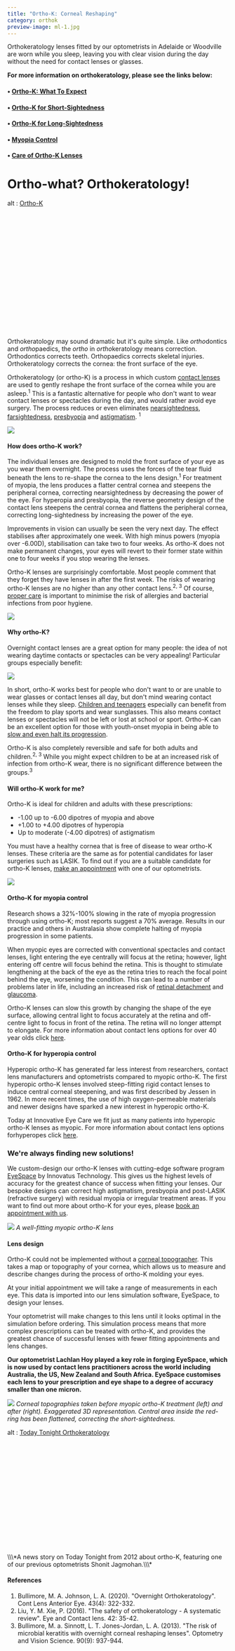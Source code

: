 ```yaml
---
title: "Ortho-K: Corneal Reshaping"
category: orthok
preview-image: ml-1.jpg
---
```

<div class="employee-heading">
<p><p>Orthokeratology lenses fitted by our optometrists in Adelaide or Woodville are worn while you sleep, leaving you with clear vision during the day without the need for contact lenses or glasses.</p>
<p><b>For more information on orthokeratology, please see the links below:</b></p>
<h4>• <a href="/what-we-do/ortho-k-what-to-expect">Ortho-K: What To Expect</a></h4>
<h4>• <a href="/what-we-do/orthokeratology-for-myopia">Ortho-K for Short-Sightedness</a></h4>
<h4>• <a href="/what-we-do/orthokeratology-for-hyperopia">Ortho-K for Long-Sightedness</a></h4>
<h4>• <a href="/what-we-do/myopia-control">Myopia Control</a></h4>
<h4>• <a href="/patient-resources/care-of-orthokeratology-lenses">Care of Ortho-K Lenses</a></h4></p>
</div>

# Ortho-what? Orthokeratology!

<div class="myWrapper" style="position: relative; padding-bottom: 56.25%; height: 0;"><!--\\\\[if IE]><iframe frameborder="0" type="text/html" src="https://2689-2347.captiv8online.com/animations/embed/one/o-t-o-o-t-o?player_width=100%&player_height=100%&site_company_language=34&autostart=false" width="100%" height="100%" style="position:absolute;top:0;left:0;width:100%;height:100%;"></iframe><!\\\\[endif]--><!--\\\\[if !IE]> <--><object data="https://2689-2347.captiv8online.com/animations/embed/one/o-t-o-o-t-o?player_width=100%&player_height=100%&site_company_language=34&autostart=false" type="text/html" width="100%" height="100%" style="position:absolute;top:0;left:0;width:100%;height:100%;">  alt : <a href="https://2689-2347.captiv8online.com/animations/embed/one/o-t-o-o-t-o?player_width=100%&player_height=100%&site_company_language=34&autostart=false">Ortho-K</a></object><!--> <!\\\\[endif]--></div>

<br>

Orthokeratology may sound dramatic but it's quite simple. Like <i>ortho</i>dontics and <i>ortho</i>paedics, the <i>ortho</i> in <i>ortho</i>keratology means correction. Orthodontics corrects teeth. Orthopaedics corrects skeletal injuries. Orthokeratology corrects the cornea: the front surface of the eye. 

Orthokeratology (or ortho-K) is a process in which custom [contact lenses](/what-we-do/contact-lenses) are used to gently reshape the front surface of the cornea while you are asleep.<sup>1</sup> This is a fantastic alternative for people who don't want to wear contact lenses or spectacles during the day, and would rather avoid eye surgery. The process reduces or even eliminates [nearsightedness](/what-we-do/myopia), [farsightedness](/what-we-do/hyperopia), [presbyopia](/what-we-do/presbyopia) and [astigmatism](/what-we-do/astigmatism). <sup>1</sup>

![](/uploads/effortless-lenses-work-while-you-sleep.jpg)

#### How does ortho-K work?

The individual lenses are designed to mold the front surface of your eye as you wear them overnight. The process uses the forces of the tear fluid beneath the lens to re-shape the cornea to the lens design.<sup>1</sup> For treatment of myopia, the lens produces a flatter central cornea and steepens the peripheral cornea, correcting nearsightedness by decreasing the power of the eye. For hyperopia and presbyopia, the reverse geometry design of the contact lens steepens the central cornea and flattens the peripheral cornea, correcting long-sightedness by increasing the power of the eye.

Improvements in vision can usually be seen the very next day. The effect stabilises after approximately one week. With high minus powers (myopia over -6.00D), stabilisation can take two to four weeks. As ortho-K does not make permanent changes, your eyes will revert to their former state within one to four weeks if you stop wearing the lenses. 

Ortho-K lenses are surprisingly comfortable. Most people comment that they forget they have lenses in after the first week. The risks of wearing ortho-K lenses are no higher than any other contact lens.<sup>2, 3</sup> Of course, [proper care](/patient-resources/care-of-gas-permeable-lenses) is important to minimise the risk of allergies and bacterial infections from poor hygiene. 

![](/uploads/ortho-k-1.jpeg)

#### Why ortho-K?

Overnight contact lenses are a great option for many people: the idea of not wearing daytime contacts or spectacles can be very appealing! Particular groups especially benefit:

![](/uploads/people-who-play-sports-icons.png)

In short, ortho-K works best for people who don't want to or are unable to wear glasses or contact lenses all day, but don't mind wearing contact lenses while they sleep. [Children and teenagers](/what-we-do/childrens-vision) especially can benefit from the freedom to play sports and wear sunglasses. This also means contact lenses or spectacles will not be left or lost at school or sport. Ortho-K can be an excellent option for those with youth-onset myopia in being able to [slow and even halt its progression](/what-we-do/myopia-control).

Ortho-K is also completely reversible and safe for both adults and children.<sup>2, 3</sup> While you might expect children to be at an increased risk of infection from ortho-K wear, there is no significant difference between the groups.<sup>3</sup> 

#### Will ortho-K work for me?

Ortho-K is ideal for children and adults with these prescriptions:

* \-1.00 up to -6.00 dipotres of myopia and above
* +1.00 to +4.00 dipotres of hyperopia
* Up to moderate (-4.00 dipotres) of astigmatism

You must have a healthy cornea that is free of disease to wear ortho-K lenses. These criteria are the same as for potential candidates for laser surgeries such as LASIK. To find out if you are a suitable candidate for ortho-K lenses, [make an appointment](/contact/) with one of our optometrists. 

![](/uploads/children-myopia-control.jpg)

#### Ortho-K for myopia control

Research shows a 32%-100% slowing in the rate of myopia progression through using ortho-K; most reports suggest a 70% average. Results in our practice and others in Australasia show complete halting of myopia progression in some patients.

When myopic eyes are corrected with conventional spectacles and contact lenses, light entering the eye centrally will focus at the retina; however, light entering off centre will focus behind the retina. This is thought to stimulate lengthening at the back of the eye as the retina tries to reach the focal point behind the eye, worsening the condition. This can lead to a number of problems later in life, including an increased risk of [retinal detachment](/what-we-do/flashes-floaters-retinal-tear-detachment) and [glaucoma](/what-we-do/glaucoma).

Ortho-K lenses can slow this growth by changing the shape of the eye surface, allowing central light to focus accurately at the retina and off-centre light to focus in front of the retina. The retina will no longer attempt to elongate. For more information about contact lens options for over 40 year olds click [here](/what-we-do/myopia).

#### Ortho-K for hyperopia control

Hyperopic ortho-K has generated far less interest from researchers, contact lens manufacturers and optometrists compared to myopic ortho-K. The first hyperopic ortho-K lenses involved steep-fitting rigid contact lenses to induce central corneal steepening, and was first described by Jessen in 1962. In more recent times, the use of high oxygen-permeable materials and newer designs have sparked a new interest in hyperopic ortho-K.

Today at Innovative Eye Care we fit just as many patients into hyperopic ortho-K lenses as myopic. For more information about contact lens options forhyperopes click [here](/what-we-do/hyperopia).

### We're always finding new solutions!

We custom-design our ortho-K lenses with cutting-edge software program [EyeSpace](http://www.eyespace.com.au/) by Innovatus Technology. This gives us the highest levels of accuracy for the greatest chance of success when fitting your lenses. Our bespoke designs can correct high astigmatism, presbyopia and post-LASIK (refractive surgery) with residual myopia or irregular treatment areas. If you want to find out more about ortho-K for your eyes, please [book an appointment with us](/contact).

![](/uploads/myopic-ok-lens.jpg) *A well-fitting myopic ortho-K lens*

#### Lens design

Ortho-K could not be implemented without a [corneal topographer](/what-we-do/corneal-topography). This takes a map or topography of your cornea, which allows us to measure and describe changes during the process of ortho-K molding your eyes.

At your initial appointment we will take a range of measurements in each eye. This data is imported into our lens simulation software, EyeSpace, to design your lenses.

Your optometrist will make changes to this lens until it looks optimal in the simulation before ordering. This simulation process means that more complex prescriptions can be treated with ortho-K, and provides the greatest chance of successful lenses with fewer fitting appointments and lens changes. 

**Our optometrist Lachlan Hoy played a key role in forging EyeSpace, which is now used by contact lens practitioners across the world including Australia, the US, New Zealand and South Africa. EyeSpace customises each lens to your prescription and eye shape to a degree of accuracy smaller than one micron.** 

![](/uploads/orthok-3d-topography.jpg) *Corneal topographies taken before myopic ortho-K treatment (left) and after (right). Exaggerated 3D representation. Central area inside the red-ring has been flattened, correcting the short-sightedness.*

<div class="myWrapper" style="position: relative; padding-bottom: 56.25%; height: 0;"><!--\\\\[if IE]><iframe frameborder="0" type="text/html" src="https://www.youtube.com/embed/DijzbyHLSKo?player_width=100%&player_height=100%&site_company_language=34&autostart=false" width="100%" height="100%" style="position:absolute;top:0;left:0;width:100%;height:100%;"></iframe><!\\\\[endif]--><!--\\\\[if !IE]> <--><object data="https://www.youtube.com/embed/DijzbyHLSKo?player_width=100%&player_height=100%&site_company_language=34&autostart=false" type="text/html" width="100%" height="100%" style="position:absolute;top:0;left:0;width:100%;height:100%;">  alt : <a href="https://www.youtube.com/embed/DijzbyHLSKo?player_width=100%&player_height=100%&site_company_language=34&autostart=false">Today Tonight Orthokeratology</a></object><!--> <!\\\\[endif]--></div>
\\\*A news story on Today Tonight from 2012 about ortho-K, featuring one of our previous optometrists Shonit Jagmohan.\\\*

#### References

1. Bullimore, M. A. Johnson, L. A. (2020). "Overnight Orthokeratology". Cont Lens Anterior Eye. 43(4): 322-332.
2. Liu, Y. M. Xie, P. (2016). "The safety of orthokeratology - A systematic review". Eye and Contact lens. 42: 35-42. 
3. Bullimore, M. a. Sinnott, L. T. Jones-Jordan, L. A. (2013). "The risk of microbial keratitis with overnight corneal reshaping lenses". Optometry and Vision Science. 90(9): 937-944.